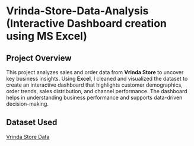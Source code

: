 # Vrinda-Store-Data-Analysis (Interactive Dashboard creation using MS Excel)
## Project Overview

This project analyzes sales and order data from **Vrinda Store** to uncover key business insights. Using **Excel**, I cleaned and visualized the dataset to create an interactive dashboard that highlights customer demographics, order trends, sales distribution, and channel performance. The dashboard helps in understanding business performance and supports data-driven decision-making. 
## Dataset Used
<a href=https://github.com/khushi9179/Vrinda-store-analysis/commit/770f65b40f2b8ad3596d8fda7d25c5587832d24d>Vrinda Store Data</a>
